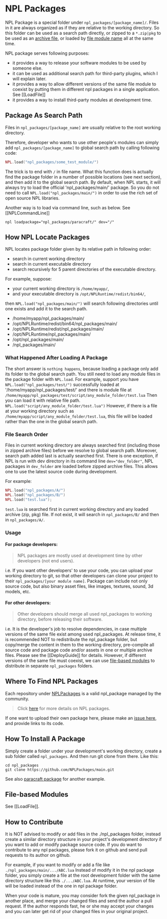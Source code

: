 # NPL Packages
NPL Package is a special folder under `npl_packages/[package_name]/`. Files in it are always organized as if they are relative to the working directory. So this folder can be used as a search path directly, or zipped to a `*.zip|pkg` to be used as an [archive file](DeployGuide), or loaded by [file module name](LoadFile) all at the same time.  

NPL package serves following purposes:
- it provides a way to release your software modules to be used by someone else.
- it can be used as additional search path for third-party plugins, which I will explain later. 
- it provides a way to allow different versions of the same file module to coexist by putting them in different npl packages in a single application. See [[LoadFile]]
- it provides a way to install third-party modules at development time. 


## Package As Search Path
Files in `npl_packages/[package_name]` are usually relative to the root working directory. 

Therefore, developer who wants to use other people's modules can simply add `npl_packages/[package_name]` to global search path by calling following code:
```lua
NPL.load("npl_packages/some_test_module/")
```
The trick is to end with `/` in file name. What this function does is actually find the package folder
in a number of possible locations (see next section), and then add it to the global search path.
By default, when NPL starts, it will always try to load the official 'npl_packages/main/' package. 
So you do not need to call `NPL.load("npl_packages/main/")` in order to use the rich set of open source NPL libraries.

Another way is to load via command line, such as below. See [[NPLCommandLine]]
```
npl loadpackage="npl_packages/paracraft/" dev="/"
```

## How NPL Locate Packages
NPL locates package folder given by its relative path in following order:
* search in current working directory
* search in current executable directory
* search recursively for 5 parent directories of the executable directory.

For example, suppose:
* your current working directory is `/home/myapp/`, 
* and your executable directory is `/opt/NPLRuntime/redist/bin64/`, 

then `NPL.load("npl_packages/main/")` will search following directories until one exists and add it to the search path.
* /home/myapp/npl_packages/main/
* /opt/NPLRuntime/redist/bin64/npl_packages/main/
* /opt/NPLRuntime/redist/npl_packages/main/
* /opt/NPLRuntime/npl_packages/main/
* /opt/npl_packages/main/
* /npl_packages/main/

### What Happened After Loading A Package
The short answer is `nothing happens`, because loading a package only add its folder to the global search path. 
You still need to load any module files in the package folder with `NPL.load`.
For example, support you have `NPL.load("npl_packages/test/")` successfully loaded at '/home/myapp/npl_packages/test/' 
and there is module file at `/home/myapp/npl_packages/test/script/any_module_folder/test.lua`
Then you can load it with relative file path. `NPL.load("script/any_module_folder/test.lua")`
However, if there is a file at your working directory such as `/home/myapp/script/any_module_folder/test.lua`, this file will be loaded rather than the one in the global search path. 

### File Search Order
Files in current working directory are always searched first (including those in zipped archive files) before we resolve to global search path. Moreover, search path added last is actually searched first.
There is one exception, if NPL is run with dev directory in its command line `dev="dev_folder"`, NPL packages in `dev_folder` are loaded before zipped archive files. This allows one to use the latest source code during development.

For example: 
```lua
NPL.load("npl_packages/A/")
NPL.load("npl_packages/B/")
NPL.load("test.lua");
```
`test.lua` is searched first in current working directory and any loaded archive (zip, pkg) file. 
If not exist, it will search in `npl_packages/B/` and then in `npl_packages/A/`. 

### Usage

#### For package developers: 
> NPL packages are mostly used at development time by other developers (not end users). 

i.e. If you want other developers' to use your code, you can upload your working directory to git, so that other developers can clone your project to their `npl_packages/[your module name]`. Package can include not only source code, but also binary asset files, like images, textures, sound, 3d models, etc.

#### For other developers: 
> Other developers should merge all used npl_packages to working directory, before releasing their software. 

i.e. It is the developer's job to resolve dependencies, in case multiple versions of the same file exist among used npl_packages. At release time, it is recommended NOT to redistribute the npl_package folder, but copy/merge the content in them to the working directory, pre-compile all source code and package code and/or assets in one or multiple archive files. Please see the [[DeployGuide]] for details. However, if different versions of the same file must coexist, we can use [file-based modules](LoadFile) to distribute in separate `npl_packages` folders.

## Where To Find NPL Packages
Each repository under [NPLPackages](https://github.com/NPLPackages/) is a valid npl_package managed by the community.
> Click [here](https://github.com/LiXizhi/NPLRuntime/wiki/npl_packages) for more details on NPL packages.

If one want to upload their own package here, please make an [issue here](https://github.com/NPLPackages/NPLPackages/issues), and provide links to its code.

## How To Install A Package
Simply create a folder under your development's working directory, create a sub folder called `npl_packages`.
And then run git clone from there. Like this:
```
cd npl_packages
git clone https://github.com/NPLPackages/main.git
```

See also [paracraft package](https://github.com/NPLPackages/paracraft/wiki) for another example.

## File-based Modules
See [[LoadFile]].

## How to Contribute
It is NOT advised to modify or add files in the ./npl_packages folder, instead create a similar directory structure in your project's development directory if you want to add or modify package source code. If you do want to contribute to any npl packages, please fork it on github and send pull requests to its author on github.

For example, if you want to modify or add a file like `./npl_packages/main/.../ABC.lua`
Instead of modify it in the npl package folder, you simply create a file at the root development folder with the same directory structure like this `./.../ABC.lua`. At runtime, your version of file will be loaded instead of the one in npl package folder. 

When your code is mature, you may consider fork the given npl_package in another place, and merge your changed files and send the author a pull request. If the author responds fast, he or she may accept your changes and you can later get rid of your changed files in your original project. 
